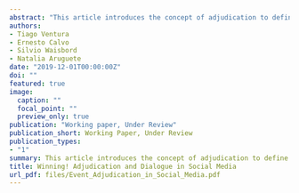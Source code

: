 ```yaml
---
abstract: "This article introduces the concept of adjudication to define the act of granting or denying ownership of an outcome to individuals or groups in social media. We extend existing models of political dialogue to explain differences between winners and losers when elections are adjudicated. We use Twitter data on three elections in Argentina, Brazil, and the United States. We show an increase in event salience upon adjudication, followed by more extensive dialogue among winners and disengagement among losers. Further, we show differences in the network structure of dialogue, with dialogue in winning communities being less hierarchical and dialogue in losing communities being more hierarchical. Our model provides information about the quality of the adjudicator, information drift prior to adjudication, and the level of user engagement. Finally, we describe further extensions to areas of toxic speech and sports. We identify the causal effects of adjudication using a regression discontinuity design"
authors:
- Tiago Ventura
- Ernesto Calvo
- Silvio Waisbord
- Natalia Aruguete
date: "2019-12-01T00:00:00Z"
doi: ""
featured: true
image:
  caption: ""
  focal_point: ""
  preview_only: true
publication: "Working paper, Under Review"
publication_short: Working Paper, Under Review
publication_types:
- "1"
summary: This article introduces the concept of adjudication to define the act of granting or denying ownership of an outcome to individuals or groups in social media. We extend existing models of political dialogue to explain differences between winners and losers when elections are adjudicated.
title: Winning! Adjudication and Dialogue in Social Media
url_pdf: files/Event_Adjudication_in_Social_Media.pdf
---
```



